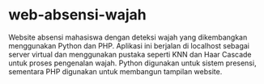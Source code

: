 # web-absensi-wajah
Website absensi mahasiswa dengan deteksi wajah yang dikembangkan menggunakan Python dan PHP. Aplikasi ini berjalan di localhost sebagai server virtual dan menggunakan pustaka seperti KNN dan Haar Cascade untuk proses pengenalan wajah. Python digunakan untuk sistem presensi, sementara PHP digunakan untuk membangun tampilan website.
